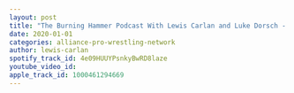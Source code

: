 ```yaml
---
layout: post
title: "The Burning Hammer Podcast With Lewis Carlan and Luke Dorsch -  Ep. 1"
date: 2020-01-01
categories: alliance-pro-wrestling-network
author: lewis-carlan
spotify_track_id: 4e09HUUYPsnkyBwRD8laze
youtube_video_id: 
apple_track_id: 1000461294669
---
```

